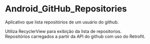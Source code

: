 # Android_GitHub_Repositories
Aplicativo que lista repositórios de um usuário do github.

Utiliza RecyclerView para exibição da lista de repositorios.  
Repositórios carregados a partir da API do github com uso do Retrofit.

